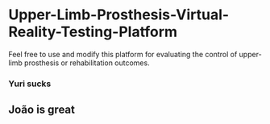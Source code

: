 # Upper-Limb-Prosthesis-Virtual-Reality-Testing-Platform
Feel free to use and modify this platform for evaluating the control of upper-limb prosthesis or rehabilitation outcomes.

### Yuri **sucks**
## João is great
